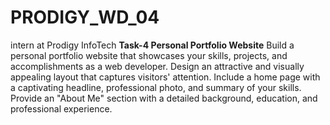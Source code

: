 # PRODIGY_WD_04
intern at Prodigy InfoTech
**Task-4 Personal Portfolio Website**
Build a personal portfolio website that showcases your skills, projects, and accomplishments as a web developer. Design an attractive and visually appealing layout that captures visitors' attention. Include a home page with a captivating headline, professional photo, and summary of your skills. Provide an "About Me" section with a detailed background, education, and professional experience.
